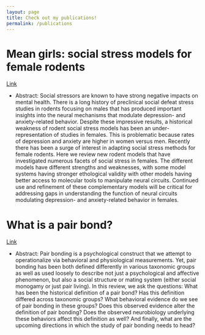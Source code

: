 ```yaml
---
layout: page
title: Check out my publications!
permalink: /publications
---
```


# Mean girls: social stress models for female rodents
[Link](https://trainorlab.ucdavis.edu/sites/g/files/dgvnsk13031/files/media/documents/kuske-trainor2021_chapter_meangirlssocialstressmodelsfor.pdf)
- Abstract: Social stressors are known to have strong negative impacts on mental health. There is a long history of preclinical social defeat stress studies in rodents focusing on males that has produced important insights into the neural mechanisms that modulate depression- and anxiety-related behavior. Despite these impressive results, a historical weakness of rodent social stress models has been an under-representation of studies in females. This is problematic because rates of depression and anxiety are higher in women versus men. Recently there has been a surge of interest in adapting social stress methods for female rodents. Here we review new rodent models that have investigated numerous facets of social stress in females. The different models have different strengths and weaknesses, with some model systems having stronger ethological validity with other models having better access to molecular tools to manipulate neural circuits. Continued use and refinement of these complementary models will be critical for addressing gaps in understanding the function of neural circuits modulating depression- and anxiety-related behavior in females.
# What is a pair bond?
[Link](https://pubmed.ncbi.nlm.nih.gov/34601430/)
- Abstract: Pair bonding is a psychological construct that we attempt to operationalize via behavioral and physiological measurements. Yet, pair bonding has been both defined differently in various taxonomic groups as well as used loosely to describe not just a psychological and affective phenomenon, but also a social structure or mating system (either social monogamy or just pair living). In this review, we ask the questions: What has been the historical definition of a pair bond? Has this definition differed across taxonomic groups? What behavioral evidence do we see of pair bonding in these groups? Does this observed evidence alter the definition of pair bonding? Does the observed neurobiology underlying these behaviors affect this definition as well? And finally, what are the upcoming directions in which the study of pair bonding needs to head?
